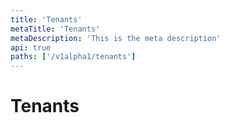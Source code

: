 ```yaml
---
title: 'Tenants'
metaTitle: 'Tenants'
metaDescription: 'This is the meta description'
api: true
paths: ['/v1alpha1/tenants']
---
```


# Tenants

